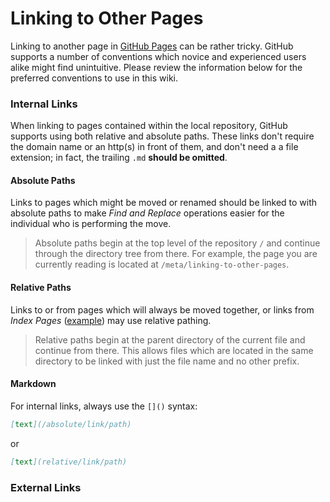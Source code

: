 # Linking to Other Pages

Linking to another page in [GitHub Pages](https://help.github.com/en/github/working-with-github-pages) can be rather tricky. GitHub supports a number of conventions which novice and experienced users alike might find unintuitive. Please review the information below for the preferred conventions to use in this wiki.

### Internal Links

When linking to pages contained within the local repository, GitHub supports using both relative and absolute paths. These links don't require the domain name or an http(s) in front of them, and don't need a a file extension; in fact, the trailing `.md` **should be omitted**.

#### Absolute Paths
Links to pages which might be moved or renamed should be linked to with absolute paths to make _Find and Replace_ operations easier for the individual who is performing the move.
> Absolute paths begin at the top level of the repository `/` and continue through the directory tree from there. For example, the page you are currently reading is located at `/meta/linking-to-other-pages`.

#### Relative Paths
Links to or from pages which will always be moved together, or links from _Index Pages_ ([example](/meta/index)) may use relative pathing.
> Relative paths begin at the parent directory of the current file and continue from there. This allows files which are located in the same directory to be linked with just the file name and no other prefix.

#### Markdown
For internal links, always use the `[]()` syntax:
```markdown
[text](/absolute/link/path)
```
or
```markdown
[text](relative/link/path)
```

### External Links